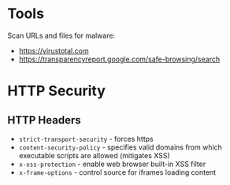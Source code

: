 # Tools
Scan URLs and files for malware:
- https://virustotal.com
- https://transparencyreport.google.com/safe-browsing/search

# HTTP Security
## HTTP Headers
- `strict-transport-security` - forces https
- `content-security-policy` - specifies valid domains from which executable scripts are allowed (mitigates XSS)
- `x-xss-protection` - enable web browser built-in XSS filter
- `x-frame-options` - control source for iframes loading content

